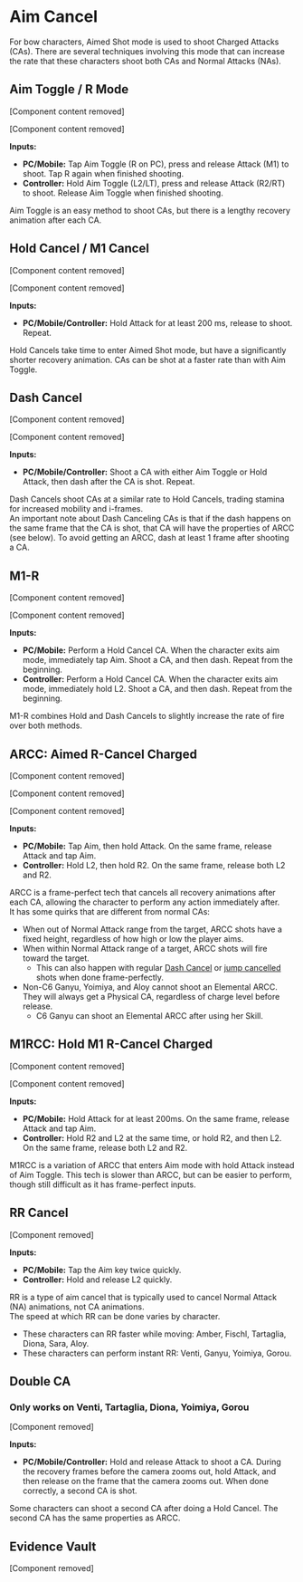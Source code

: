 # Aim Cancel

For bow characters, Aimed Shot mode is used to shoot Charged Attacks (CAs). There are several techniques involving this mode that can increase the rate that these characters shoot both CAs and Normal Attacks (NAs).

## Aim Toggle / R Mode



[Component content removed]

[Component content removed]



**Inputs:**

* **PC/Mobile:** Tap Aim Toggle (R on PC), press and release Attack (M1) to shoot. Tap R again when finished shooting.
* **Controller:** Hold Aim Toggle (L2/LT), press and release Attack (R2/RT) to shoot. Release Aim Toggle when finished shooting.

Aim Toggle is an easy method to shoot CAs, but there is a lengthy recovery animation after each CA.

## Hold Cancel / M1 Cancel

[Component content removed]

[Component content removed]



**Inputs:**

* **PC/Mobile/Controller:** Hold Attack for at least 200 ms, release to shoot. Repeat.

Hold Cancels take time to enter Aimed Shot mode, but have a significantly shorter recovery animation. CAs can be shot at a faster rate than with Aim Toggle.

## Dash Cancel

[Component content removed]

[Component content removed]



**Inputs:**

* **PC/Mobile/Controller:** Shoot a CA with either Aim Toggle or Hold Attack, then dash after the CA is shot. Repeat.

Dash Cancels shoot CAs at a similar rate to Hold Cancels, trading stamina for increased mobility and i-frames.\
An important note about Dash Canceling CAs is that if the dash happens on the same frame that the CA is shot, that CA will have the properties of ARCC (see below). To avoid getting an ARCC, dash at least 1 frame after shooting a CA.

## M1-R

[Component content removed]

[Component content removed]



**Inputs:**

* **PC/Mobile:** Perform a Hold Cancel CA. When the character exits aim mode, immediately tap Aim. Shoot a CA, and then dash. Repeat from the beginning.
* **Controller:** Perform a Hold Cancel CA. When the character exits aim mode, immediately hold L2. Shoot a CA, and then dash. Repeat from the beginning.

M1-R combines Hold and Dash Cancels to slightly increase the rate of fire over both methods.

## ARCC: Aimed R-Cancel Charged

[Component content removed]

[Component content removed]

[Component content removed]



**Inputs:**

* **PC/Mobile:** Tap Aim, then hold Attack. On the same frame, release Attack and tap Aim.
* **Controller:** Hold L2, then hold R2. On the same frame, release both L2 and R2.

ARCC is a frame-perfect tech that cancels all recovery animations after each CA, allowing the character to perform any action immediately after.\
It has some quirks that are different from normal CAs:

* When out of Normal Attack range from the target, ARCC shots have a fixed height, regardless of how high or low the player aims.
* When within Normal Attack range of a target, ARCC shots will fire toward the target.
  * This can also happen with regular [Dash Cancel](#dash-cancel) or [jump cancelled](../../evidence/combat-mechanics/tech/aim-cancel.md#aimed-dashjump-cancel-charged-shot) shots when done frame-perfectly.
* Non-C6 Ganyu, Yoimiya, and Aloy cannot shoot an Elemental ARCC. They will always get a Physical CA, regardless of charge level before release.
  * C6 Ganyu can shoot an Elemental ARCC after using her Skill.

## M1RCC: Hold M1 R-Cancel Charged

[Component content removed]

[Component content removed]



**Inputs:**

* **PC/Mobile:** Hold Attack for at least 200ms. On the same frame, release Attack and tap Aim.
* **Controller:** Hold R2 and L2 at the same time, or hold R2, and then L2. On the same frame, release both L2 and R2.

M1RCC is a variation of ARCC that enters Aim mode with hold Attack instead of Aim Toggle. This tech is slower than ARCC, but can be easier to perform, though still difficult as it has frame-perfect inputs.

## RR Cancel

[Component removed]

**Inputs:**

* **PC/Mobile:** Tap the Aim key twice quickly.
* **Controller:** Hold and release L2 quickly.

RR is a type of aim cancel that is typically used to cancel Normal Attack (NA) animations, not CA animations.\
The speed at which RR can be done varies by character.

* These characters can RR faster while moving: Amber, Fischl, Tartaglia, Diona, Sara, Aloy.
* These characters can perform instant RR: Venti, Ganyu, Yoimiya, Gorou.

## Double CA

### Only works on Venti, Tartaglia, Diona, Yoimiya, Gorou

[Component removed]

**Inputs:**

* **PC/Mobile/Controller:** Hold and release Attack to shoot a CA. During the recovery frames before the camera zooms out, hold Attack, and then release on the frame that the camera zooms out. When done correctly, a second CA is shot.

Some characters can shoot a second CA after doing a Hold Cancel. The second CA has the same properties as ARCC.

## Evidence Vault

[Component removed]